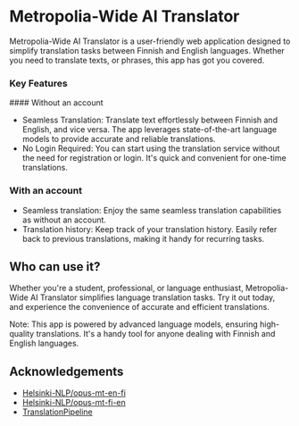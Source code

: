 #  Metropolia-Wide AI Translator

Metropolia-Wide AI Translator is a user-friendly web application designed to simplify translation tasks between Finnish and English languages. Whether you need to translate texts, or phrases, this app has got you covered.

### Key Features 
#### Without an account

- Seamless Translation: Translate text effortlessly between Finnish and English, and vice versa. The app leverages state-of-the-art language models to provide accurate and reliable translations.
- No Login Required: You can start using the translation service without the need for registration or login. It's quick and convenient for one-time translations.


### With an account
- Seamless translation: Enjoy the same seamless translation capabilities as without an account.
- Translation history: Keep track of your translation history. Easily refer back to previous translations, making it handy for recurring tasks.


## Who can use it?

Whether you're a student, professional, or language enthusiast, Metropolia-Wide AI Translator simplifies language translation tasks. Try it out today, and experience the convenience of accurate and efficient translations.

Note: This app is powered by advanced language models, ensuring high-quality translations. It's a handy tool for anyone dealing with Finnish and English languages.

## Acknowledgements

 - [Helsinki-NLP/opus-mt-en-fi](https://huggingface.co/Helsinki-NLP/opus-mt-en-fi)
 - [Helsinki-NLP/opus-mt-fi-en](https://huggingface.co/Helsinki-NLP/opus-mt-fi-en)
 - [TranslationPipeline](https://huggingface.co/docs/transformers/main_classes/pipelines#transformers.TranslationPipeline)

